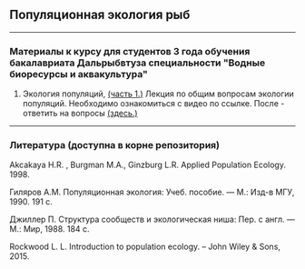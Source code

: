 ## Популяционная экология рыб
------------------------------------------------------------------------------------------------------------------------
### Материалы к курсу для студентов 3 года обучения бакалавриата Дальрыбвтуза специальности "Водные биоресурсы и аквакультура"

1. Экология популяций, [(часть 1.)](https://www.youtube.com/watch?v=n6dafDk0AsU)
Лекция по общим вопросам экологии популяций. Необходимо ознакомиться с видео по ссылке. После - ответить на вопросы [(здесь.)](https://forms.gle/duJzx9EjnZVVoEh27)





------------------------------------------------------------------------------------------------------------------------
### Литература (доступна в корне репозитория)
Akcakaya H.R. , Burgman M.A., Ginzburg L.R. Applied Population Ecology. 1998.

Гиляров А.М. Популяционная экология: Учеб. пособие. — М.: Изд-в МГУ, 1990. 191 с.

Джиллер П. Структура сообществ и экологическая ниша: Пер. с англ. — М.: Мир, 1988. 184 с.

Rockwood L. L. Introduction to population ecology. – John Wiley & Sons, 2015.




